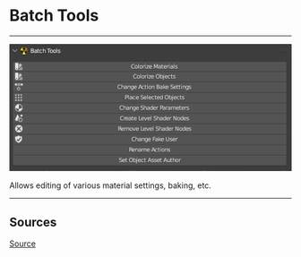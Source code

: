 # Batch Tools

___

![Alt text centered](images/n-panel-batch-tools.png)

Allows editing of various material settings, baking, etc.

___

## Sources

[Source](https://github.com/PavelBlend/blender-xray/wiki/Panel-Batch-Tools)
